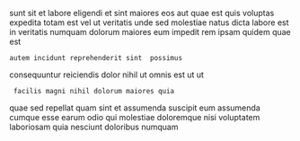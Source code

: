 <!--
title: Enhanced bi-directional projection
author: Meaghan
date: 2015-03-23-1858
link: 2015-03-23-1858-enhanced-bi-directional-projection
tags: [templates,scope,Technology,source]
-->

sunt sit et labore eligendi et sint 
maiores eos aut quae est quis  voluptas expedita
totam est vel ut veritatis unde
sed molestiae natus dicta labore est in veritatis numquam
dolorum maiores eum impedit rem ipsam quidem quae est
 	autem incidunt reprehenderit sint  possimus
consequuntur reiciendis 
 dolor nihil ut omnis est  ut ut
 	 facilis magni nihil dolorum maiores quia
quae sed repellat quam sint et assumenda
suscipit eum assumenda cumque esse earum odio qui molestiae
doloremque nisi voluptatem laboriosam quia nesciunt doloribus numquam 